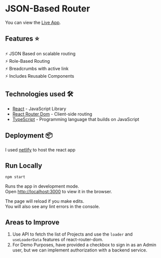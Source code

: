 # JSON-Based Router

You can view the [Live App](https://json-router.netlify.app/).

## Features ⭐

⚡️ JSON Based on scalable routing\
⚡️ Role-Based Routing\
⚡️ Breadcrumbs with active link\
⚡️ Includes Reusable Components

## Technologies used 🛠️

- [React](https://reactjs.org/) - JavaScript Library
- [React Router Dom](https://reactrouter.com/en/main) - Client-side routing
- [TypeScript](https://www.typescriptlang.org/) - Programming language that builds on JavaScript

## Deployment 📦

I used [netlify](https://www.netlify.com/) to host the react app

## Run Locally

`npm start`

Runs the app in development mode.\
Open [http://localhost:3000](http://localhost:3000) to view it in the browser.

The page will reload if you make edits.\
You will also see any lint errors in the console.

## Areas to Improve

1. Use API to fetch the list of Projects and use the `loader` and `useLoaderData` features of react-router-dom.
2. For Demo Purposes, have provided a checkbox to sign in as an Admin user, but we can implement authorization with a backend service.


